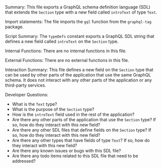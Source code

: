 Summary:
This file exports a GraphQL schema definition language (SDL) that extends the `Section` type with a new field called `introText` of type `Text`.

Import statements:
The file imports the `gql` function from the `graphql-tag` package.

Script Summary:
The `typeDefs` constant exports a GraphQL SDL string that defines a new field called `introText` on the `Section` type.

Internal Functions:
There are no internal functions in this file.

External Functions:
There are no external functions in this file.

Interaction Summary:
This file defines a new field on the `Section` type that can be used by other parts of the application that use the same GraphQL schema. It does not interact with any other parts of the application or any third-party services.

Developer Questions:
- What is the `Text` type?
- What is the purpose of the `Section` type?
- How is the `introText` field used in the rest of the application?
- Are there any other parts of the application that use the `Section` type? If so, how do they interact with this new field?
- Are there any other SDL files that define fields on the `Section` type? If so, how do they interact with this new field?
- Are there any other types that have fields of type `Text`? If so, how do they interact with this new field?
- Are there any known issues or bugs with this SDL file?
- Are there any todo items related to this SDL file that need to be addressed?